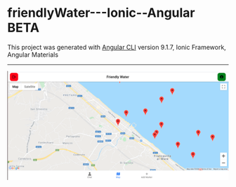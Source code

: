 # friendlyWater---Ionic--Angular BETA

This project was generated with 
[Angular CLI](https://github.com/angular/angular-cli) version 9.1.7,
Ionic Framework,
Angular Materials

---

![image](/friendlyWater.png?raw=true)


